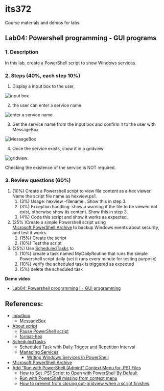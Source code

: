 # its372
Course materials and demos for labs

## Lab04: Powershell programming - GUI programs

### 1. Description
In this lab, create a PowerShell script to show Windows services.

### 2. Steps (40%, each step 10%)
1. Display a input box to the user,

![input box](img/input.png) 

2. the user can enter a service name 

![enter a service name](img/typein.png)

3. Get the service name from the input box and confirm it to the user with MessageBox 

![MessageBox](img/confirm.png)

4. Once the service exists, show it in a gridview

![gridview](img/show.png). 

Checking the existence of the service is NOT required.

### 3. Review questions (60%)
1. (10%) Create a Powershell script to view file content as a hex viewer. Name the script file name as hexview.ps1.
   1. (3%) Usage: hexview -filename <filename>. Show this in step 3.
   2. (3%) Exception handling: show a warning if the file to be viewed not exist, otherwise show its content. Show this in step 3.
   3. (4%) Code this script and show it works as expected.
2. (25% )Create a simple Powershell script using [Microsoft.PowerShell.Archive](https://docs.microsoft.com/en-us/powershell/module/microsoft.powershell.archive/?) to backup Windows events about security, and test it works
   1. (15%) Create the script
   2. (10%) Test the script
3. (25%) Use [ScheduledTasks](https://docs.microsoft.com/en-us/powershell/module/scheduledtasks/?) to 
   1. (10%) create a task named MyDailyRoutine that runs the simple Powershell script daily (set it runs every minute for testing purpose)
   2. (10%) verify the scheduled task is triggered as expected
   3. (5%) delete the scheduled task

**Demo video**

* [Lab04: Powershell programming I - GUI programming](https://youtu.be/WxrEpOw5hfk)

## References:
* [Inputbox](https://docs.microsoft.com/en-us/powershell/scripting/samples/creating-a-custom-input-box?view=powershell-6)
  * [MessageBox](https://michlstechblog.info/blog/powershell-show-a-messagebox/)
* [About script](https://docs.microsoft.com/en-us/powershell/module/microsoft.powershell.core/about/about_scripts?)
  * [Pause PowerShell script](https://stackoverflow.com/questions/3963100/how-do-you-do-a-pause-with-powershell-2-0) 
  * [format-hex](https://docs.microsoft.com/en-us/powershell/module/microsoft.powershell.utility/format-hex?)
* [ScheduledTasks](https://docs.microsoft.com/en-us/powershell/module/scheduledtasks/?)
  * [Scheduled Task with Daily Trigger and Repetition Interval](https://stackoverflow.com/questions/20108886/scheduled-task-with-daily-trigger-and-repetition-interval/34365268)
  * [Managing Services](https://docs.microsoft.com/en-us/powershell/scripting/samples/managing-services?)
    * [Writing Windows Services in PowerShell](https://docs.microsoft.com/en-us/archive/msdn-magazine/2016/may/windows-powershell-writing-windows-services-in-powershell)
* [Microsoft.PowerShell.Archive](https://docs.microsoft.com/en-us/powershell/module/microsoft.powershell.archive/?)
* [Add “Run with PowerShell (Admin)” Context Menu for .PS1 Files](https://www.top-password.com/blog/add-run-with-powershell-admin-context-menu-for-ps1-files/)
  * [How to Set .PS1 Script to Open with PowerShell By Default](https://www.top-password.com/blog/set-ps1-script-to-open-with-powershell-by-default/)
  * [Run with PowerShell missing from context menu](https://lukestoolkit.blogspot.com/2018/12/run-with-powershell-missing-from.html)
  * [How to prevent from closing out-gridview when a script finishes](https://stackoverflow.com/questions/2097904/how-to-prevent-from-closing-out-gridview-when-a-script-finishes)

